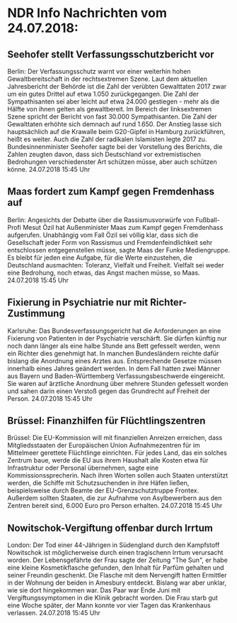 # NDR Info Nachrichten vom 24.07.2018:


## Seehofer stellt Verfassungsschutzbericht vor
Berlin: Der Verfassungsschutz warnt vor einer weiterhin hohen Gewaltbereitschaft in der rechtsextremen Szene. Laut dem aktuellen Jahresbericht der Behörde ist die Zahl der verübten Gewalttaten 2017 zwar um ein gutes Drittel auf etwa 1.050 zurückgegangen. Die Zahl der Sympathisanten sei aber leicht auf etwa 24.000 gestiegen -  mehr als die Hälfte von ihnen gelten als gewaltbereit. Im Bereich der linksextremen Szene spricht der Bericht von fast 30.000 Sympathisanten. Die Zahl der Gewalttaten erhöhte sich demnach auf rund 1.650. Der Anstieg lasse sich hauptsächlich auf die Krawalle beim G20-Gipfel in Hamburg zurückführen, heißt es weiter. Auch die Zahl der radikalen Islamisten legte 2017 zu. Bundesinnenminister Seehofer sagte bei der Vorstellung des Berichts, die Zahlen zeugten davon, dass sich Deutschland vor extremistischen Bedrohungen verschiedenster Art schützen müsse, aber auch schützen könne. 24.07.2018 15:45 Uhr 

## Maas fordert zum Kampf gegen Fremdenhass auf
Berlin: Angesichts der Debatte über die Rassismusvorwürfe von Fußball-Profi Mesut Özil hat Außenminister Maas zum Kampf gegen Fremdenhass aufgerufen. Unabhängig vom Fall Özil sei völlig klar, dass sich die Gesellschaft jeder Form von Rassismus und Fremdenfeindlichkeit sehr entschlossen entgegenstellen müsse, sagte Maas der Funke Mediengruppe. Es bleibt für jeden eine Aufgabe, für die Werte einzustehen, die Deutschland ausmachten: Toleranz, Vielfalt und Freiheit. Vielfalt sei weder eine Bedrohung, noch etwas, das Angst machen müsse, so Maas. 24.07.2018 15:45 Uhr 

## Fixierung in Psychiatrie nur mit Richter-Zustimmung
Karlsruhe: Das Bundesverfassungsgericht hat die Anforderungen an eine Fixierung von Patienten in der Psychiatrie verschärft. Sie dürfen künftig nur noch dann länger als eine halbe Stunde ans Bett gefesselt werden, wenn ein Richter dies genehmigt hat. In manchen Bundesländern reichte dafür bislang die Anordnung eines Arztes aus. Entsprechende Gesetze müssen innerhalb eines Jahres geändert werden. In dem Fall hatten zwei Männer aus Bayern und Baden-Württemberg Verfassungsbeschwerde eingereicht. Sie waren auf ärztliche Anordnung über mehrere Stunden gefesselt worden und sahen darin einen Verstoß gegen das Grundrecht auf Freiheit der Person. 24.07.2018 15:45 Uhr 

## Brüssel: Finanzhilfen für Flüchtlingszentren
Brüssel: Die EU-Kommission will mit finanziellen Anreizen erreichen, dass Mitgliedsstaaten der Europäischen Union Aufnahmezentren für im Mittelmeer gerettete Flüchtlinge einrichten. Für jedes Land, das ein solches Zentrum baue, werde die EU aus ihrem Haushalt alle Kosten etwa für Infrastruktur oder Personal übernehmen, sagte eine Kommissionssprecherin. Nach ihren Worten sollen auch Staaten unterstützt werden, die Schiffe mit Schutzsuchenden in ihre Häfen ließen, beispielsweise durch Beamte der EU-Grenzschutztruppe Frontex. Außerdem sollten Staaten, die zur Aufnahme von Asylbewerbern aus den Zentren bereit sind, 6.000 Euro pro Person erhalten. 24.07.2018 15:45 Uhr 

## Nowitschok-Vergiftung offenbar durch Irrtum
London: Der Tod einer 44-Jährigen in Südengland durch den Kampfstoff Nowitschok ist möglicherweise durch einen tragischenn Irrtum verursacht worden. Der Lebensgefährte der Frau sagte der Zeitung "The Sun", er habe eine kleine Kosmetikflasche gefunden, den Inhalt für Parfüm gehalten und seiner Freundin geschenkt. Die Flasche mit dem Nervengift hatten Ermittler in der Wohnung der beiden in Amesbury entdeckt. Bislang war aber unklar, wie sie dort hingekommen war. Das Paar war Ende Juni mit Vergiftungssymptomen in die Klinik gebracht worden. Die Frau starb gut eine Woche später, der Mann konnte vor vier Tagen das Krankenhaus verlassen. 24.07.2018 15:45 Uhr 

